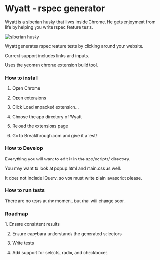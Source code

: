 <h1>Wyatt - rspec generator</h1>
Wyatt is a siberian husky that lives inside Chrome. He gets enjoyment from life by helping you write rspec feature tests.

![siberian husky](https://www.avidpost.com/static/media/2015/9/7/9/preview_BZcsCxExjZTrnCWGEOURTPgmYBhGKWtLYpDDiydyphVxKPJJQyTUjnBEqcaPOvQiqj.jpg)

Wyatt generates rspec feature tests by clicking around your website. 

Current support includes links and inputs.

Uses the yeoman chrome extension build tool.

<h3>How to install</h3>

1. Open Chrome

2. Open extensions

3. Click Load unpacked extension...

4. Choose the app directory of Wyatt

5. Reload the extensions page

6. Go to Breakthrough.com and give it a test!

<h3>How to Develop</h3>
Everything you will want to edit is in the app/scripts/ directory.

You may want to look at popup.html and main.css as well.

It does not include jQuery, so you must write plain javascript please.

<h3>How to run tests</h3>
There are no tests at the moment, but that will change soon.

<h3>Roadmap</h3>
1. Ensure consistent results

2. Ensure capybara understands the generated selectors

3. Write tests

4. Add support for selects, radio, and checkboxes.
